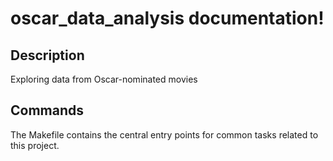 # oscar_data_analysis documentation!

## Description

Exploring data from Oscar-nominated movies

## Commands

The Makefile contains the central entry points for common tasks related to this project.

